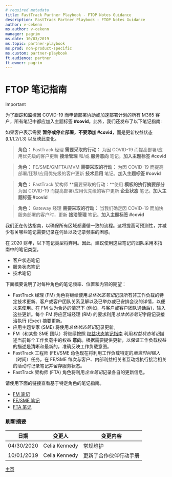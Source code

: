 ```yaml
---
# required metadata  
title: FastTrack Partner Playbook - FTOP Notes Guidance 
description: FastTrack Partner Playbook - FTOP Notes Guidance 
author: v-cekenn
ms.author: v-cekenn 
manager: pagrim
ms.date: 10/03/2019  
ms.topic: partner-playbook  
ms.prod: non-product-specific
ms.custom: partner-playbook  
ft.audience: partner
ft.owner: pagrim
---
```


# FTOP 笔记指南

> [!IMPORTANT]
> 为了跟踪和监控因 COVID-19 而申请部署协助或加速部署计划的所有 M365 客户，所有笔记中都应加入主题标签 **#covid**。此外，我们还发布了以下笔记指南:  
>
> 如果客户表示需要 **暂停或停止部署，不要添加 #covid**，而是更新权益状态 (L1/L2/L3) 以反映此变化。

>**角色：** FastTrack 经理
>**需要采取的行动：** 为因 COVID-19 而提高部署/应用优先级的客户更新 **接洽管理** 和/或 **服务意向** 笔记。**加入主题标签 #covid**

>**角色：** FE/SME/GMFTA/MVM
>**需要采取的行动：** 为因 COVID-19 而提高部署/迁移/应用优先级的客户更新 **技术启用** 笔记。**加入主题标签 #covid**

>**角色：** FastTrack 架构师
>**需要采取的行动：**使用 **模板的执行摘要部分** 为因 COVID-19 而提高部署/应用优先级的客户更新 **企业状态** 笔记。**加入主题标签 #covid**

>**角色：** Gateway 经理
>**需要采取的行动：** 当我们确定因 COVID-19 而加快服务部署的客户时，更新 **接洽管理** 笔记。**加入主题标签 #covid**

我们正在传达指南，以确保所有区域都遵循一致的流程。这将提高可预测性，并减少有关哪些笔记需要记录在何处以及记录频率的困惑。

在 2020 财年，以下笔记类型将弃用。因此，建议使用这些笔记的团队采用本指南中的笔记类型。

 -  客户状态笔记
 -  服务状态笔记
 -  技术笔记

下面概要说明了对每种角色的笔记频率、位置和内容的期望：

 -  FastTrack 经理 (FM) 角色将继续使用*总体状态笔记*记录所有非工作负载的特定技术更新、客户或客户团队关系见解以及已举办或已安排会议的详情，以便未来使用。在 FM 认为合适的情况下 (例如，与客户或客户团队通话后)，输入这些更新。每个 FM 将应区域经理 (RM) 的要求利用*总体状态笔记*字段记录接洽执行 (Exec) 摘要更新。
 -  应用主题专家 (SME) 将使用*总体状态笔记*记录更新。
 -  FM（和某些 SME 团队）将继续按照 [权益状态笔记指南](status-guidance-entitlement-status-notes-partner-sc.md) 利用*权益状态笔记*描述当前每个工作负载中的权益 **意向**。根据需要提供更新，以保证工作负载权益的描述是清晰和最新的，准确反映工作负载意图。
 -  FastTrack 工程师 (FE)/SME 角色现在将利用工作负载特定的*服务时间输入*（时间）任务，在 FE/SME 每次与客户、内部利益相关者互动或执行接洽相关的活动时记录笔记并留存服务状态。
 -  FastTrack 架构师 (FTA) 角色将利用*企业笔记*记录各自的更新信息。

请使用下面的链接查看基于特定角色的笔记指南。

-  [FM 笔记](guidance-fm-notes-partner-sc.md)
-  [FE/SME 笔记](guidance-fe-sme-notes-partner-sc.md)
-  [FTA 笔记](guidance-fta-notes-partner-sc.md)

### 刷新摘要

|日期|变更人|变更内容|
|---------|---------------|----------------------------|
|04/30/2020| Celia Kennedy|  常规维护|
|10/01/2019| Celia Kennedy| 更新了合作伙伴行动手册|

[主页](http://partner-docs.microsoft.com)
